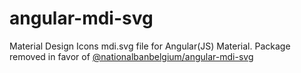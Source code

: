 # angular-mdi-svg

Material Design Icons mdi.svg file for Angular(JS) Material.
Package removed in favor of [@nationalbanbelgium/angular-mdi-svg](https://github.com/NationalBankBelgium/angular-mdi-svg)

